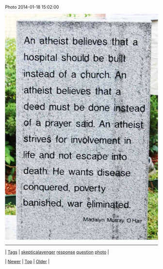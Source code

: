 <!--
title: Photo 2014-01-18 15
date: 2020-06-28T15:27:00.252Z
tags: skepticalavenger, response, question, photo
-->


Photo 2014-01-18 15:02:00

![](73719839578-0.jpg)

<!--BOTTOM-POST-NAVIGATION-->
---

| [Tags](tags.md) | [skepticalavenger](tag-skepticalavenger.md) [response](tag-response.md) [question](tag-question.md) [photo](tag-photo.md) |

| [Newer](73714659520.md) | [Top](index.md) | [Older](73721027790.md) |